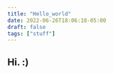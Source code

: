 ```yaml
---
title: "Hello_world"
date: 2022-06-26T18:06:18-05:00
draft: false
tags: ["stuff"]
---
```


## Hi. :)
